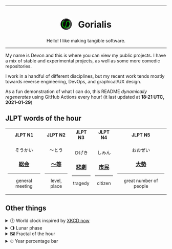 ***

<h1 align="center">
<sub>
    <img src="readme/resources/avatar.png" height="36">
</sub>
&nbsp;
Gorialis
</h1>
<p align="center">
Hello! I like making tangible software.
</p>

***

My name is Devon and this is where you can view my public projects. I have a mix of stable and experimental projects, as well as some more comedic repositories.

I work in a handful of different disciplines, but my recent work tends mostly towards reverse engineering, DevOps, and graphical/UX design.

As a fun demonstration of what I can do, this README *dynamically regenerates* using GitHub Actions every hour! (it last updated at **18:21 UTC, 2021-01-29**)

<h2>JLPT words of the hour</h2>
<table>
    <tr>
        <th>JLPT N1</th>
        <th>JLPT N2</th>
        <th>JLPT N3</th>
        <th>JLPT N4</th>
        <th>JLPT N5</th>
    </tr>
    <tr>
        <td>
            <p align="center">そうかい</p>
            <h3 align="center"><b><a href="https://jisho.org/search/%E7%B7%8F%E4%BC%9A">総会</a></b></h3>
            <hr>
            <p align="center">general meeting</p>
        </td>
        <td>
            <p align="center">～とう</p>
            <h3 align="center"><b><a href="https://jisho.org/search/%EF%BD%9E%E7%AD%89">～等</a></b></h3>
            <hr>
            <p align="center">level,<wbr> place</p>
        </td>
        <td>
            <p align="center">ひげき</p>
            <h3 align="center"><b><a href="https://jisho.org/search/%E6%82%B2%E5%8A%87">悲劇</a></b></h3>
            <hr>
            <p align="center">tragedy</p>
        </td>
        <td>
            <p align="center">しみん</p>
            <h3 align="center"><b><a href="https://jisho.org/search/%E5%B8%82%E6%B0%91">市民</a></b></h3>
            <hr>
            <p align="center">citizen</p>
        </td>
        <td>
            <p align="center">おおぜい</p>
            <h3 align="center"><b><a href="https://jisho.org/search/%E5%A4%A7%E5%8B%A2">大勢</a></b></h3>
            <hr>
            <p align="center">great number of people</p>
        </td>
    </tr>
</table>

<h2>Other things</h2>
<details>
<summary>🕕  World clock inspired by <a href="https://xkcd.com/now">XKCD now</a></summary>

> <img src="generated/now.png" width="512">

</details>
<details>
<summary>🌖 Lunar phase</summary>

The moon is approximately 58.11% through its phase (Waning Gibbous).

</details>
<details>
<summary>&#x1f5bc; Fractal of the hour</summary>

> <img src="generated/fractal.png" width="512">

</details>
<details>
<summary>&#x23f2; Year percentage bar</summary>
<pre><code>2021 [█▁▁▁▁▁▁▁▁▁▁▁▁▁▁▁▁▁▁▁] 7.88%</code></pre>
</details>
